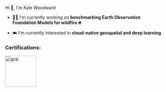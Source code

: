 Hi 👋, I'm Kyle Woodward</h1>

- 👷‍♂️ I’m currently working on **benchmarking Earth Observation Foundation Models for wildfire 🔥**

- ☁️ I'm currently interested in **cloud-native geospatial and deep learning**

<h3 align="left">Certifications:</h3>
<p align="left" dir="auto"><a href="https://www.credential.net/81d8ae16-7446-4d43-980d-9153dd964c3e" rel="nofollow"><img src="https://templates.images.credential.net/16590189412502689960209276019161.png" alt="gcp" width="100" height="100" data-canonical-src="https://templates.images.credential.net/16590189412502689960209276019161.png" style="max-width: 100%;"></a></p>
